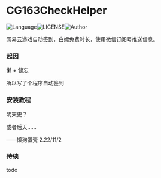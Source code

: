 # CG163CheckHelper

![Language](https://img.shields.io/badge/Language-Python-yellow)![LICENSE](https://img.shields.io/badge/LICENSE-GPL--3.0-red)![Author](https://img.shields.io/badge/Author-DanKe-blue)

网易云游戏自动签到，白嫖免费时长，使用微信订阅号推送信息。

### 起因

懒 + 健忘

所以写了个程序自动签到

### 安装教程

明天更？

或者后天......

——懒狗蛋壳 2.22/11/2

### 待续

todo
